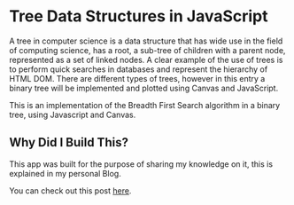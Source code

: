 # Tree Data Structures in JavaScript
A tree in computer science is a data structure that has wide use in the field of computing science, has a root, a sub-tree of children with a parent node, represented as a set of linked nodes. A clear example of the use of trees is to perform quick searches in databases and represent the hierarchy of HTML DOM. There are different types of trees, however in this entry a binary tree will be implemented and plotted using Canvas and JavaScript.

This is an implementation of the Breadth First Search  algorithm in a binary tree, using Javascript and Canvas.

## Why Did I Build This?

This app was built for the purpose of sharing my knowledge on it, this is explained in my personal Blog.
 
You can check out this post [here](https://quijosakaf.com/public/blog/graficando-un-arbol-binario-en-javascript).